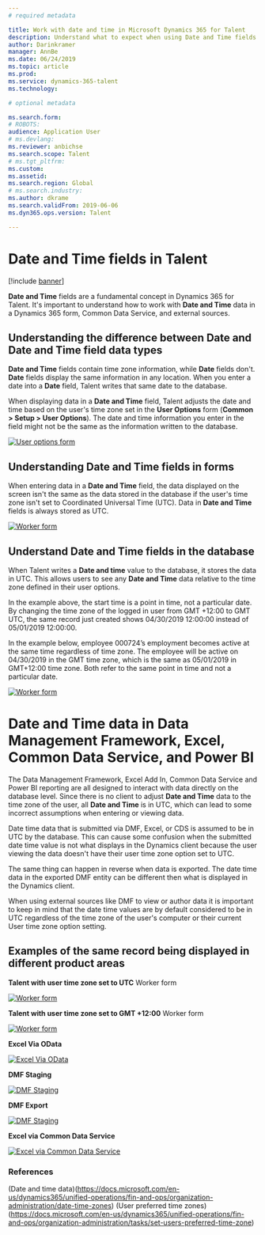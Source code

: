 ```yaml
---
# required metadata

title: Work with date and time in Microsoft Dynamics 365 for Talent 
description: Understand what to expect when using Date and Time fields in Microsoft Dynamics 365 for Talent. Gain clarity in what to expect when interacting with Date and Time data in a form in Dynamics 365 for Talent, an external source, or the Common Data Service.  
author: Darinkramer
manager: AnnBe
ms.date: 06/24/2019
ms.topic: article
ms.prod: 
ms.service: dynamics-365-talent
ms.technology: 

# optional metadata

ms.search.form: 
# ROBOTS: 
audience: Application User
# ms.devlang: 
ms.reviewer: anbichse
ms.search.scope: Talent
# ms.tgt_pltfrm: 
ms.custom: 
ms.assetid: 
ms.search.region: Global
# ms.search.industry: 
ms.author: dkrame
ms.search.validFrom: 2019-06-06
ms.dyn365.ops.version: Talent

---
```


# Date and Time fields in Talent

[!include [banner](includes/banner.md)]

**Date and Time** fields are a fundamental concept in Dynamics 365 for Talent. It's important to understand how to work with **Date and Time** data in a Dynamics 365 form, Common Data Service, and external sources.

## Understanding the difference between Date and Date and Time field data types

**Date and Time** fields contain time zone information, while **Date** fields don't. **Date** fields display the same information in any location. When you enter a date into a **Date** field, Talent writes that same date to the database.

When displaying data in a **Date and Time** field, Talent adjusts the date and time based on the user's time zone set in the **User Options** form (**Common > Setup > User Options**). The date and time information you enter in the field might not be the same as the information written to the database.

[![User options form](./media/useroptionsform.png)](./media/useroptionsform.png)

## Understanding Date and Time fields in forms 

When entering data in a **Date and Time** field, the data displayed on the screen isn't the same as the data stored in the database if the user's time zone isn't set to Coordinated Universal Time (UTC). Data in **Date and Time** fields is always stored as UTC.

[![Worker form](./media/worker-form.png)](./media/worker-form.png)

## Understand Date and Time fields in the database 

When Talent writes a **Date and time** value to the database, it stores the data in UTC. This allows users to see any **Date and Time** data relative to the time zone defined in their user options.
 
In the example above, the start time is a point in time, not a particular date. By changing the time zone of the logged in user from GMT +12:00 to GMT UTC, the same record just created shows 04/30/2019 12:00:00 instead of 05/01/2019 12:00:00.
  
In the example below, employee 000724’s employment becomes active at the same time regardless of time zone. The employee will be active on 04/30/2019 in the GMT time zone, which is the same as 05/01/2019 in GMT+12:00 time zone. Both refer to the same point in time and not a particular date. 

[![Worker form](./media/worker-form2.png)](./media/worker-form2.png)

# Date and Time data in Data Management Framework, Excel, Common Data Service, and Power BI 

The Data Management Framework, Excel Add In, Common Data Service and Power BI reporting are all designed to interact with data directly on the database level. Since there is no client to adjust **Date and Time** data to the time zone of the user, all **Date and Time** is in UTC, which can lead to some incorrect assumptions when entering or viewing data.  



 
Date time data that is submitted via DMF, Excel, or CDS is assumed to be in UTC by the database. This can cause some confusion when the submitted date time value is not what displays in the Dynamics client because the user viewing the data doesn't have their user time zone option set to UTC. 
 
The same thing can happen in reverse when data is exported. The date time data in the exported DMF entity can be different then what is displayed in the Dynamics client. 
 
When using external sources like DMF to view or author data it is important to keep in mind that the date time values are by default considered to be in UTC regardless of the time zone of the user's computer or their current User time zone option setting. 

## Examples of the same record being displayed in different product areas 

**Talent with user time zone set to UTC**
Worker form

[![Worker form](./media/worker-form3.png)](./media/worker-form3.png)

**Talent with user time zone set to GMT +12:00** 
Worker form 

[![Worker form](./media/worker-form4.png)](./media/worker-form4.png)

**Excel Via OData**

[![Excel Via OData](./media/Excelviaodata.png)](./media/Excelviaodata.png)

**DMF Staging**

[![DMF Staging](./media/DMFStaging.png)](./media/DMFStaging.png)

**DMF Export**

[![DMF Staging](./media/DMFexport.png)](./media/DMFexport.png)

**Excel via Common Data Service**

[![Excel via Common Data Service](./media/ExcelCDS.png)](./media/ExcelCDS.png)

### References

(Date and time data)(https://docs.microsoft.com/en-us/dynamics365/unified-operations/fin-and-ops/organization-administration/date-time-zones)
(User preferred time zones)(https://docs.microsoft.com/en-us/dynamics365/unified-operations/fin-and-ops/organization-administration/tasks/set-users-preferred-time-zone) 
